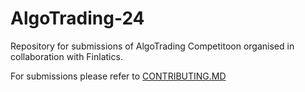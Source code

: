 # AlgoTrading-24
Repository for submissions of AlgoTrading Competitoon organised in collaboration with Finlatics.

For submissions please refer to [CONTRIBUTING.MD](https://github.com/star-gazer111/AlgoTrading-24/blob/c9d7255d787c27963470b4b04d7c77091b4e1c10/CONTRIBUTING.MD)


